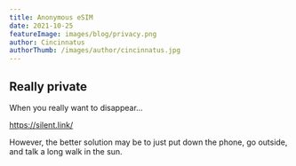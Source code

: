 ```yaml
---
title: Anonymous eSIM
date: 2021-10-25
featureImage: images/blog/privacy.png
author: Cincinnatus
authorThumb: /images/author/cincinnatus.jpg 
---
```


## Really private

When you really want to disappear...

https://silent.link/

However, the better solution may be to just put down the phone, go outside, and talk a long walk in the sun.